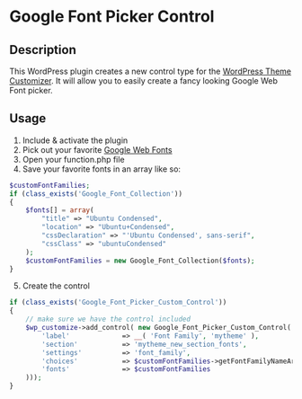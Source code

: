 # Google Font Picker Control

## Description

This WordPress plugin creates a new control type for the [WordPress Theme Customizer](http://codex.wordpress.org/Theme_Customization_API). It will allow you to easily create a fancy looking Google Web Font picker.

## Usage

1. Include & activate the plugin
2. Pick out your favorite [Google Web Fonts](http://www.google.com/webfonts)
3. Open your function.php file
4. Save your favorite fonts in an array like so: 
``` php
$customFontFamilies;
if (class_exists('Google_Font_Collection'))
{
	$fonts[] = array(
		"title" => "Ubuntu Condensed", 
		"location" => "Ubuntu+Condensed", 
		"cssDeclaration" => "'Ubuntu Condensed', sans-serif", 
		"cssClass" => "ubuntuCondensed"
	);
	$customFontFamilies = new Google_Font_Collection($fonts);
}
```
5. Create the control
``` php
if (class_exists('Google_Font_Picker_Custom_Control'))
{ 
	// make sure we have the control included
	$wp_customize->add_control( new Google_Font_Picker_Custom_Control( $wp_customize, 'font_family_control', array(
		'label'				=> __( 'Font Family', 'mytheme' ),
		'section'			=> 'mytheme_new_section_fonts',
		'settings'			=> 'font_family',
		'choices' 			=> $customFontFamilies->getFontFamilyNameArray(),
		'fonts'				=> $customFontFamilies
	)));
}
``` 